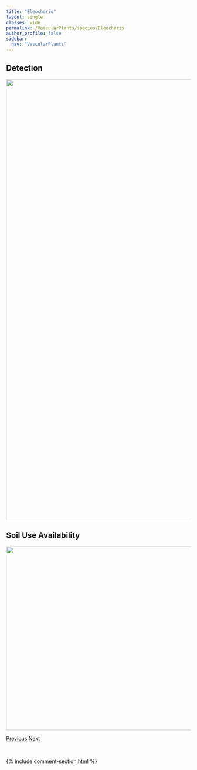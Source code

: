 ```yaml
---
title: "Eleocharis"
layout: single
classes: wide
permalink: /VascularPlants/species/Eleocharis
author_profile: false
sidebar:
  nav: "VascularPlants"
---
```


<h2>Detection</h2>

<a href="https://drive.google.com/uc?export=view&id=1CjD2qQ8LtwzgZtpn7eNuRK5A9VECqs5l">
<img src="https://drive.google.com/uc?export=view&id=1CjD2qQ8LtwzgZtpn7eNuRK5A9VECqs5l" height = "1200" width = "800">
</a>


<h2>Soil Use Availability</h2>

<a href="https://drive.google.com/uc?export=view&id=116WkjViPunuKKYNqzth0Mn9MPpIo6kGb">
<img src="https://drive.google.com/uc?export=view&id=116WkjViPunuKKYNqzth0Mn9MPpIo6kGb" height = "500" width = "1000">
</a>


<a href="/DevelopmentWebsite/VascularPlants/species/Elatine" class="pagination--pager" title="Elatine">Previous</a> <a href="/DevelopmentWebsite/VascularPlants/species/EleocharisAcicularis" class="pagination--pager" title="Eleocharis acicularis">Next</a>

<p>&nbsp;</p>

{% include comment-section.html %}
